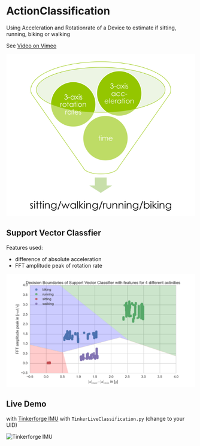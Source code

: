 # ActionClassification
Using Acceleration and Rotationrate of a Device to estimate if sitting, running, biking or walking

See [Video on Vimeo](https://vimeo.com/mechlabengineering/activityclassification)

![Classification](Classification.png)

## Support Vector Classfier

Features used:

* difference of absolute acceleration
* FFT amplitude peak of rotation rate

![SVC](SVClassifier.png)

## Live Demo

with [Tinkerforge IMU](http://www.tinkerforge.com/en/doc/Hardware/Bricks/IMU_Brick.html) with `TinkerLiveClassification.py` (change to your UID)

![Tinkerforge IMU](http://www.tinkerforge.com/en/doc/_images/Bricks/brick_imu_tilted_front_350.jpg)
